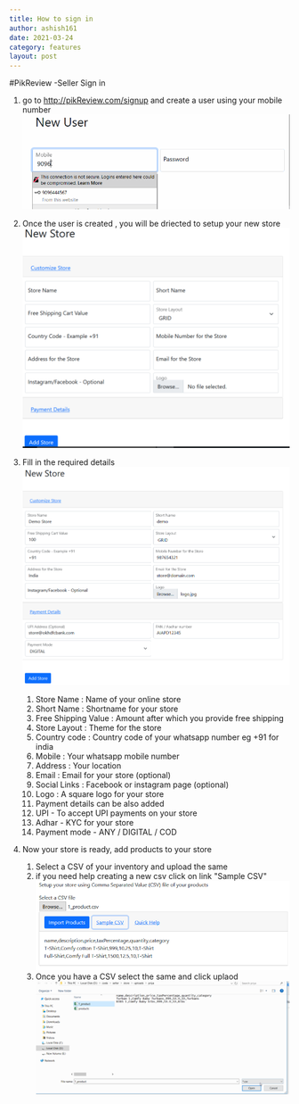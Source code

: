 ```yaml
---
title: How to sign in 
author: ashish161
date: 2021-03-24
category: features
layout: post
---
```


#PikReview -Seller Sign in 

1. go to http://pikReview.com/signup and create a user using your mobile number 
![SignIn](../gitbook/images/signup.gif)
1. Once the user is created , you will be driected to setup your new store 
![NewStore](../gitbook/images/new_Store.PNG)
1. Fill in the required details 
![NewStore](../gitbook/images/setup_store.PNG)
    1. Store Name : Name of your online store 
    2. Short Name : Shortname for your store
    3. Free Shipping Value : Amount after which you provide free shipping 
    4. Store Layout : Theme for the store  
    5. Country code : Country code of your whatsapp number eg +91 for india 
    6. Mobile : Your whatsapp mobile number 
    7. Address : Your location 
    8. Email : Email for your store (optional)
    9. Social Links : Facebook or instagram page (optional)
    10. Logo : A square logo for your store 
    11. Payment details can be also added 
    12. UPI - To accept UPI payments on your store 
    13. Adhar - KYC for your store 
    14. Payment mode - ANY / DIGITAL / COD 
    
1. Now  your store is ready, add products to your store 
    1. Select a CSV of your inventory and upload the same 
    1. if you need help creating a new csv click on link "Sample CSV" 
    ![NewCSV](../gitbook/images/setup_products_sample.PNG)
    1. Once you have a CSV select the same and click uplaod 
     ![NewCSV](../gitbook/images/setup_products_upload.gif)